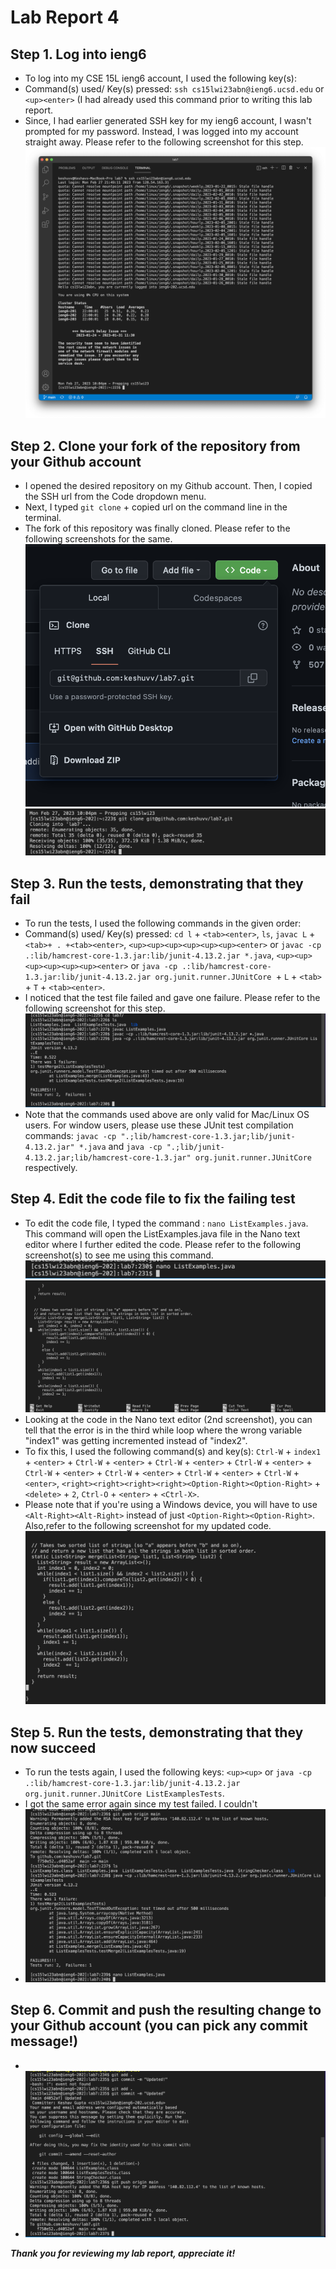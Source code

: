# Lab Report 4 

## Step 1. Log into ieng6
   * To log into my CSE 15L ieng6 account, I used the following key(s):
   * Command(s) used/ Key(s) pressed: `ssh cs15lwi23abn@ieng6.ucsd.edu` or `<up><enter>` (I had already used this command prior to writing this lab report. 
   * Since, I had earlier generated SSH key for my ieng6 account, I wasn't prompted for my password. Instead, I was logged into my account straight away. Please refer to the following screenshot for this step. ![Image](images/File1.png)
   
 
## Step 2. Clone your fork of the repository from your Github account
   * I opened the desired repository on my Github account. Then, I copied the SSH url from the Code dropdown menu.
   * Next, I typed `git clone` + copied url on the command line in the terminal. 
   * The fork of this repository was finally cloned. Please refer to the following screenshots for the same.![Image](images/File8.png) ![Image](images/File2.png)
  

## Step 3. Run the tests, demonstrating that they fail
   * To run the tests, I used the following commands in the given order:
   * Command(s) used/ Key(s) pressed: `cd l` + `<tab><enter>`, `ls`, `javac L` + `<tab>+ . +<tab><enter>`, `<up><up><up><up><up><up><enter>` or `javac -cp .:lib/hamcrest-core-1.3.jar:lib/junit-4.13.2.jar *.java`, `<up><up><up><up><up><up><enter>` or `java -cp .:lib/hamcrest-core-1.3.jar:lib/junit-4.13.2.jar org.junit.runner.JUnitCore `+ `L` + `<tab>` + `T` + `<tab><enter>`. 
   * I noticed that the test file failed and gave one failure. Please refer to the following screenshot for this step. ![Image](images/File3.png)
   * Note that the commands used above are only valid for Mac/Linux OS users. For window users, please use these JUnit test compilation commands: `javac -cp ".;lib/hamcrest-core-1.3.jar;lib/junit-4.13.2.jar" *.java` and `java -cp ".;lib/junit-4.13.2.jar;lib/hamcrest-core-1.3.jar" org.junit.runner.JUnitCore ` respectively.  
   
  

## Step 4. Edit the code file to fix the failing test
   * To edit the code file, I typed the command : `nano ListExamples.java`. This command will open the ListExamples.java file in the Nano text editor where I further edited the code. Please refer to the following screenshot(s) to see me using this command.  ![Image](images/File4.png)![Image](images/File6.png)
   * Looking at the code in the Nano text editor (2nd screenshot), you can tell that the error is in the third while loop where the wrong variable "index1" was getting incremented instead of "index2". 
   * To fix this, I used the following command(s) and key(s): `Ctrl-W` + `index1` + `<enter>` + `Ctrl-W` + `<enter>` + `Ctrl-W` + `<enter>` + `Ctrl-W` + `<enter>` + `Ctrl-W` + `<enter>` + `Ctrl-W` + `<enter>` + `Ctrl-W` + `<enter>` + `Ctrl-W` + `<enter>`,  `<right><right><right><right><Option-Right><Option-Right>` + `<delete>` + `2`, `Ctrl-O` + `<enter>` + `<Ctrl-X>`. 
   * Please note that if you're using a Windows device, you will have to use `<Alt-Right><Alt-Right>` instead of just `<Option-Right><Option-Right>`. Also,refer to the following screenshot for my updated code. ![Image](images/File9.png)
 

## Step 5. Run the tests, demonstrating that they now succeed
   * To run the tests again, I used the following keys: `<up><up>` or `java -cp .:lib/hamcrest-core-1.3.jar:lib/junit-4.13.2.jar org.junit.runner.JUnitCore ListExamplesTests`. 
   * I got the same error again since my test failed. I couldn't 
   * ![Image](images/File7.png)
   

## Step 6. Commit and push the resulting change to your Github account (you can pick any commit message!)
   * 
   * ![Image](images/File5.png)

***Thank you for reviewing my lab report, appreciate it!*** 
